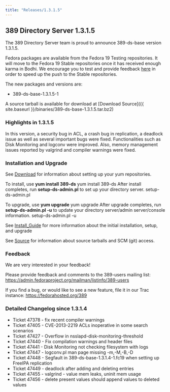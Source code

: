 ```yaml
---
title: "Releases/1.3.1.5"
---
```

389 Directory Server 1.3.1.5
----------------------------

The 389 Directory Server team is proud to announce 389-ds-base version 1.3.1.5.

Fedora packages are available from the Fedora 19 Testing repositories. It will move to the Fedora 19 Stable repositories once it has received enough karma in Bodhi. We encourage you to test and provide feedback [here](https://admin.fedoraproject.org/updates/389-ds-base-1.3.1.5-1.fc19) in order to speed up the push to the Stable repositories.

The new packages and versions are:

-   389-ds-base-1.3.1.5-1

A source tarball is available for download at [Download Source]({{ site.baseurl }}/binaries/389-ds-base-1.3.1.5.tar.bz2)

### Highlights in 1.3.1.5

In this version, a security bug in ACL, a crash bug in replication, a deadlock issue as well as several important bugs were fixed. Functionalities such as Disk Monitoring and logconv were improved. Also, memory management issues reported by valgrind and compiler warnings were fixed.

### Installation and Upgrade

See [Download](../download.html) for information about setting up your yum repositories.

To install, use **yum install 389-ds** yum install 389-ds After install completes, run **setup-ds-admin.pl** to set up your directory server. setup-ds-admin.pl

To upgrade, use **yum upgrade** yum upgrade After upgrade completes, run **setup-ds-admin.pl -u** to update your directory server/admin server/console information. setup-ds-admin.pl -u

See [Install\_Guide](../legacy/install-guide.html) for more information about the initial installation, setup, and upgrade

See [Source](../development/source.html) for information about source tarballs and SCM (git) access.

### Feedback

We are very interested in your feedback!

Please provide feedback and comments to the 389-users mailing list: <https://admin.fedoraproject.org/mailman/listinfo/389-users>

If you find a bug, or would like to see a new feature, file it in our Trac instance: <https://fedorahosted.org/389>

### Detailed Changelog since 1.3.1.4

-   Ticket 47378 - fix recent compiler warnings
-   Ticket 47405 - CVE-2013-2219 ACLs inoperative in some search scenarios
-   Ticket 47427 - Overflow in nsslapd-disk-monitoring-threshold
-   Ticket 47440 - Fix compilation warnings and header files
-   Ticket 47441 - Disk Monitoring not checking filesystem with logs
-   Ticket 47447 - logconv.pl man page missing -m,-M,-B,-D
-   Ticket 47448 - Segfault in 389-ds-base-1.3.1.4-1.fc19 when setting up FreeIPA replication
-   Ticket 47449 - deadlock after adding and deleting entries
-   Ticket 47455 - valgrind - value mem leaks, uninit mem usage
-   Ticket 47456 - delete present values should append values to deleted values

